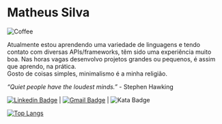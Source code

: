 # Matheus Silva
![Coffee](https://img.shields.io/badge/%C3%89%20tudo%20culpa-do%20caf%C3%A9-brown?style=for-the-badge)

Atualmente estou aprendendo uma variedade de linguagens e tendo contato com diversas APIs/frameworks, têm sido uma experiência muito boa.
Nas horas vagas desenvolvo projetos grandes ou pequenos, é assim que aprendo, na prática.<br>
Gosto de coisas simples, minimalismo é a minha religião.

*“Quiet people have the loudest minds.”* - Stephen Hawking

[![Linkedin Badge](https://img.shields.io/badge/-MatheusSilva-blue?style=flat-square&logo=Linkedin&logoColor=white&link=https://www.linkedin.com/in/matheus-silva-2b14831b4/)](https://www.linkedin.com/in/matheus-silva-2b14831b4/) 
| 
[![Gmail Badge](https://img.shields.io/badge/-matheusjgsilva42@gmail.com-c14438?style=flat-square&logo=Gmail&logoColor=white&link=mailto:matheusjgsilva42@gmail.com)](mailto:matheusjgsilva42@gmail.com)
|
![Kata Badge](https://www.codewars.com/users/matjs/badges/small) 

[![Top Langs](https://github-readme-stats.vercel.app/api/top-langs/?username=matjsilva&layout=compact&theme=tokyonight)](https://github.com/anuraghazra/github-readme-stats)
